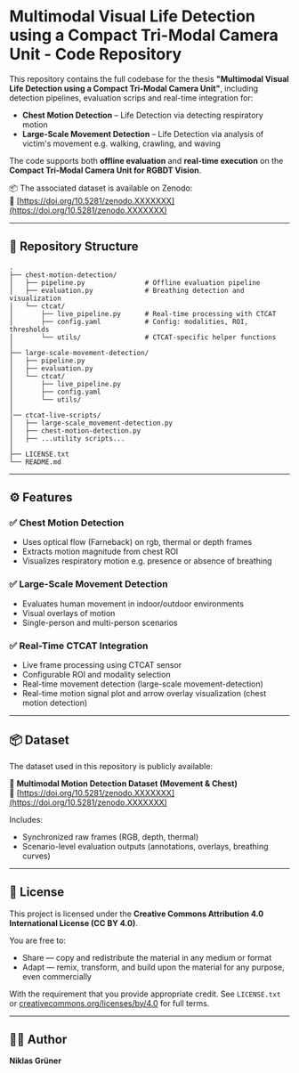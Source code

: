 # Multimodal Visual Life Detection using a Compact Tri-Modal Camera Unit - Code Repository

This repository contains the full codebase for the thesis **"Multimodal Visual Life Detection using a Compact Tri-Modal Camera Unit"**, including detection pipelines, evaluation scrips and real-time integration for:

- **Chest Motion Detection** – Life Detection via detecting respiratory motion   
- **Large-Scale Movement Detection** – Life Detection via analysis of victim's movement e.g. walking, crawling, and waving

The code supports both **offline evaluation** and **real-time execution** on the **Compact Tri-Modal Camera Unit for RGBDT Vision**.

📦 The associated dataset is available on Zenodo:  
🔗 [https://doi.org/10.5281/zenodo.XXXXXXX](https://doi.org/10.5281/zenodo.XXXXXXX)

---

## 📁 Repository Structure

```
.
├── chest-motion-detection/
│   ├── pipeline.py               # Offline evaluation pipeline
│   ├── evaluation.py             # Breathing detection and visualization
│   └── ctcat/
│       ├── live_pipeline.py      # Real-time processing with CTCAT
│       ├── config.yaml           # Config: modalities, ROI, thresholds
│       └── utils/                # CTCAT-specific helper functions
│
├── large-scale-movement-detection/
│   ├── pipeline.py
│   ├── evaluation.py
│   └── ctcat/
│       ├── live_pipeline.py
│       ├── config.yaml
│       └── utils/
│
│── ctcat-live-scripts/
│   ├── large-scale_movement-detection.py
│   ├── chest-motion-detection.py
│   ├── ...utility scripts...
│
├── LICENSE.txt
└── README.md
```

---

## ⚙️ Features

### ✅ Chest Motion Detection
- Uses optical flow (Farneback) on rgb, thermal or depth frames
- Extracts motion magnitude from chest ROI
- Visualizes respiratory motion e.g. presence or absence of breathing

### ✅ Large-Scale Movement Detection
- Evaluates human movement in indoor/outdoor environments
- Visual overlays of motion 
- Single-person and multi-person scenarios

### ✅ Real-Time CTCAT Integration
- Live frame processing using CTCAT sensor
- Configurable ROI and modality selection
- Real-time movement detection (large-scale movement-detection)
- Real-time motion signal plot and arrow overlay visualization (chest motion detection)

---

## 📦 Dataset

The dataset used in this repository is publicly available:

📁 **Multimodal Motion Detection Dataset (Movement & Chest)**  
📍 [https://doi.org/10.5281/zenodo.XXXXXXX](https://doi.org/10.5281/zenodo.XXXXXXX)

Includes:
- Synchronized raw frames (RGB, depth, thermal)
- Scenario-level evaluation outputs (annotations, overlays, breathing curves)

---

## 📜 License

This project is licensed under the **Creative Commons Attribution 4.0 International License (CC BY 4.0)**.

You are free to:
- Share — copy and redistribute the material in any medium or format
- Adapt — remix, transform, and build upon the material for any purpose, even commercially

With the requirement that you provide appropriate credit. See `LICENSE.txt` or [creativecommons.org/licenses/by/4.0](https://creativecommons.org/licenses/by/4.0/) for full terms.

---

## 👨‍💻 Author

**Niklas Grüner**  

